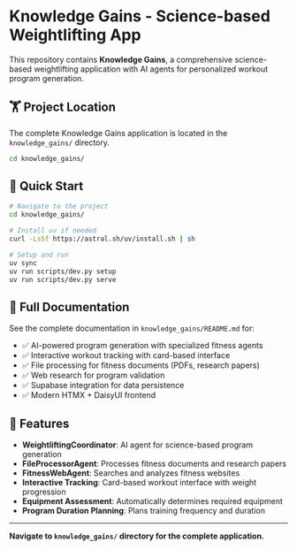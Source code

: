 # Knowledge Gains - Science-based Weightlifting App

This repository contains **Knowledge Gains**, a comprehensive science-based weightlifting application with AI agents for personalized workout program generation.

## 🏋️ Project Location

The complete Knowledge Gains application is located in the `knowledge_gains/` directory.

```bash
cd knowledge_gains/
```

## 🚀 Quick Start

```bash
# Navigate to the project
cd knowledge_gains/

# Install uv if needed
curl -LsSf https://astral.sh/uv/install.sh | sh

# Setup and run
uv sync
uv run scripts/dev.py setup
uv run scripts/dev.py serve
```

## 📖 Full Documentation

See the complete documentation in `knowledge_gains/README.md` for:

- ✅ AI-powered program generation with specialized fitness agents
- ✅ Interactive workout tracking with card-based interface
- ✅ File processing for fitness documents (PDFs, research papers)
- ✅ Web research for program validation
- ✅ Supabase integration for data persistence
- ✅ Modern HTMX + DaisyUI frontend

## 🎯 Features

- **WeightliftingCoordinator**: AI agent for science-based program generation
- **FileProcessorAgent**: Processes fitness documents and research papers
- **FitnessWebAgent**: Searches and analyzes fitness websites
- **Interactive Tracking**: Card-based workout interface with weight progression
- **Equipment Assessment**: Automatically determines required equipment
- **Program Duration Planning**: Plans training frequency and duration

---

**Navigate to `knowledge_gains/` directory for the complete application.**